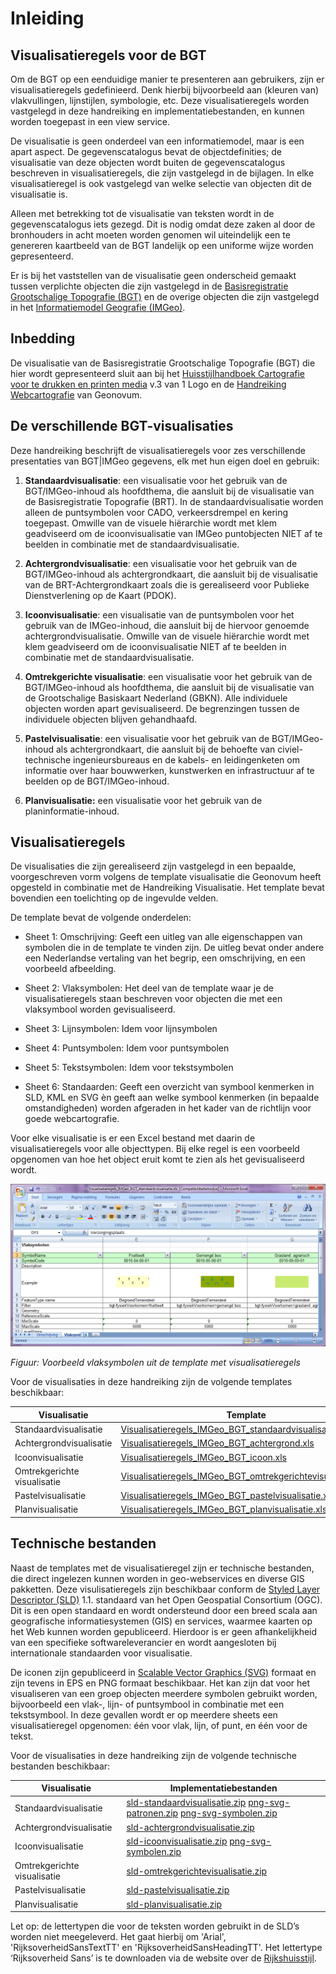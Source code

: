 Inleiding
=========

Visualisatieregels voor de BGT
------------------------------

Om de BGT op een eenduidige manier te presenteren aan gebruikers, zijn er
visualisatieregels gedefinieerd. Denk hierbij bijvoorbeeld aan (kleuren van)
vlakvullingen, lijnstijlen, symbologie, etc. Deze visualisatieregels worden
vastgelegd in deze handreiking en implementatiebestanden, en kunnen worden
toegepast in een view service.

De visualisatie is geen onderdeel van een informatiemodel, maar is een apart
aspect. De gegevenscatalogus bevat de objectdefinities; de visualisatie van deze
objecten wordt buiten de gegevenscatalogus beschreven in visualisatieregels, die
zijn vastgelegd in de bijlagen. In elke visualisatieregel is ook vastgelegd van
welke selectie van objecten dit de visualisatie is.

Alleen met betrekking tot de visualisatie van teksten wordt in de
gegevenscatalogus iets gezegd. Dit is nodig omdat deze zaken al door de
bronhouders in acht moeten worden genomen wil uiteindelijk een te genereren
kaartbeeld van de BGT landelijk op een uniforme wijze worden gepresenteerd.

Er is bij het vaststellen van de visualisatie geen onderscheid gemaakt tussen
verplichte objecten die zijn vastgelegd in de [Basisregistratie Grootschalige
Topografie
(BGT)](https://www.geonovum.nl/geo-standaarden/bgt-imgeo/gegevenscatalogus-bgt-111)
en de overige objecten die zijn vastgelegd in het [Informatiemodel Geografie
(IMGeo)](https://www.geonovum.nl/geo-standaarden/bgt-imgeo/gegevenscatalogus-imgeo-versie-211).

Inbedding
---------

De visualisatie van de Basisregistratie Grootschalige Topografie (BGT) die hier
wordt gepresenteerd sluit aan bij het [Huisstijlhandboek Cartografie voor te
drukken en printen
media](https://www.rijkshuisstijl.nl/communicatiemiddelen/cartografie/print-en-drukwerk)
v.3 van 1 Logo en de [Handreiking
Webcartografie](https://www.geonovum.nl/geo-standaarden/geo-voor-web/webcartografie-handreiking)
van Geonovum.

De verschillende BGT-visualisaties
----------------------------------

Deze handreiking beschrijft de visualisatieregels voor zes verschillende
presentaties van BGT\|IMGeo gegevens, elk met hun eigen doel en gebruik:

1.  **Standaardvisualisatie**: een visualisatie voor het gebruik van de
    BGT/IMGeo-inhoud als hoofdthema, die aansluit bij de visualisatie van de
    Basisregistratie Topografie (BRT). In de standaardvisualisatie worden alleen
    de puntsymbolen voor CADO, verkeersdrempel en kering toegepast. Omwille van
    de visuele hiërarchie wordt met klem geadviseerd om de icoonvisualisatie van
    IMGeo puntobjecten NIET af te beelden in combinatie met de
    standaardvisualisatie.

2.  **Achtergrondvisualisatie**: een visualisatie voor het gebruik van de
    BGT/IMGeo-inhoud als achtergrondkaart, die aansluit bij de visualisatie van
    de BRT-Achtergrondkaart zoals die is gerealiseerd voor Publieke
    Dienstverlening op de Kaart (PDOK).

3.  **Icoonvisualisatie**: een visualisatie van de puntsymbolen voor het gebruik
    van de IMGeo-inhoud, die aansluit bij de hiervoor genoemde
    achtergrondvisualisatie. Omwille van de visuele hiërarchie wordt met klem
    geadviseerd om de icoonvisualisatie NIET af te beelden in combinatie met de
    standaardvisualisatie.

4.  **Omtrekgerichte visualisatie**: een visualisatie voor het gebruik van de
    BGT/IMGeo-inhoud als hoofdthema, die aansluit bij de visualisatie van de
    Grootschalige Basiskaart Nederland (GBKN). Alle individuele objecten worden
    apart gevisualiseerd. De begrenzingen tussen de individuele objecten blijven
    gehandhaafd.

5.  **Pastelvisualisatie**: een visualisatie voor het gebruik van de
    BGT/IMGeo-inhoud als achtergrondkaart, die aansluit bij de behoefte van
    civiel-technische ingenieursbureaus en de kabels- en leidingenketen om
    informatie over haar bouwwerken, kunstwerken en infrastructuur af te beelden
    op de BGT/IMGeo-inhoud.

6.  **Planvisualisatie:** een visualisatie voor het gebruik van de
    planinformatie-inhoud.

Visualisatieregels
------------------

De visualisaties die zijn gerealiseerd zijn vastgelegd in een bepaalde,
voorgeschreven vorm volgens de template visualisatie die Geonovum heeft
opgesteld in combinatie met de Handreiking Visualisatie. Het template bevat
bovendien een toelichting op de ingevulde velden.

De template bevat de volgende onderdelen:

-   Sheet 1: Omschrijving: Geeft een uitleg van alle eigenschappen van symbolen
    die in de template te vinden zijn. De uitleg bevat onder andere een
    Nederlandse vertaling van het begrip, een omschrijving, en een voorbeeld
    afbeelding.

-   Sheet 2: Vlaksymbolen: Het deel van de template waar je de
    visualisatieregels staan beschreven voor objecten die met een vlaksymbool
    worden gevisualiseerd.

-   Sheet 3: Lijnsymbolen: Idem voor lijnsymbolen

-   Sheet 4: Puntsymbolen: Idem voor puntsymbolen

-   Sheet 5: Tekstsymbolen: Idem voor tekstsymbolen

-   Sheet 6: Standaarden: Geeft een overzicht van symbool kenmerken in SLD, KML
    en SVG èn geeft aan welke symbool kenmerken (in bepaalde omstandigheden)
    worden afgeraden in het kader van de richtlijn voor goede webcartografie.

Voor elke visualisatie is er een Excel bestand met daarin de visualisatieregels
voor alle objecttypen. Bij elke regel is een voorbeeld opgenomen van hoe het
object eruit komt te zien als het gevisualiseerd wordt.

![](media/0b9a496ee75f595d6e047b06b8b1a9a8.png)

*Figuur: Voorbeeld vlaksymbolen uit de template met visualisatieregels*

Voor de visualisaties in deze handreiking zijn de volgende templates
beschikbaar:

| **Visualisatie**            | **Template**                                                                                                                                                                                                         |
|-----------------------------|----------------------------------------------------------------------------------------------------------------------------------------------------------------------------------------------------------------------|
| Standaardvisualisatie       | [Visualisatieregels_IMGeo_BGT_standaardvisualisatie.xls](https://github.com/Geonovum/IMGeo/blob/master/visualisatie/2.3/visualisatieregels%20(XLS)/Visualisatieregels_IMGeo_BGT_standaardvisualisatie.xls)           |
| Achtergrondvisualisatie     | [Visualisatieregels_IMGeo_BGT_achtergrond.xls](https://github.com/Geonovum/IMGeo/blob/master/visualisatie/2.3/visualisatieregels%20(XLS)/Visualisatieregels_IMGeo_BGT_achtergrondvisualisatie.xls)                   |
| Icoonvisualisatie           | [Visualisatieregels_IMGeo_BGT_icoon.xls](https://github.com/Geonovum/IMGeo/blob/master/visualisatie/2.3/visualisatieregels%20(XLS)/Visualisatieregels_IMGeo_BGT_icoonvisualisatie.xls)                               |
| Omtrekgerichte visualisatie | [Visualisatieregels_IMGeo_BGT_omtrekgerichtevisualisatie.xls](https://github.com/Geonovum/IMGeo/blob/master/visualisatie/2.3/visualisatieregels%20(XLS)/Visualisatieregels_IMGeo_BGT_omtrekgerichtevisualisatie.xls) |
| Pastelvisualisatie          | [Visualisatieregels_IMGeo_BGT_pastelvisualisatie.xls](https://github.com/Geonovum/IMGeo/blob/master/visualisatie/2.3/visualisatieregels%20(XLS)/Visualisatieregels_IMGeo_BGT_pastelvisualisatie.xls)                 |
| Planvisualisatie            | [Visualisatieregels_IMGeo_BGT_planvisualisatie.xls](https://github.com/Geonovum/IMGeo/blob/master/visualisatie/2.3/visualisatieregels%20(XLS)/Visualisatieregels_IMGeo_BGT_planvisualisatie.xls)                     |

Technische bestanden
--------------------

Naast de templates met de visualisatieregel zijn er technische bestanden, die
direct ingelezen kunnen worden in geo-webservices en diverse GIS pakketten. Deze
visulisatieregels zijn beschikbaar conform de [Styled Layer Descriptor
(SLD)](http://www.opengeospatial.org/standards/sld) 1.1. standaard van het Open
Geospatial Consortium (OGC). Dit is een open standaard en wordt ondersteund door
een breed scala aan geografische informatiesystemen (GIS) en services, waarmee
kaarten op het Web kunnen worden gepubliceerd. Hierdoor is er geen
afhankelijkheid van een specifieke softwareleverancier en wordt aangesloten bij
internationale standaarden voor visualisatie.

De iconen zijn gepubliceerd in [Scalable Vector Graphics
(SVG)](https://www.w3.org/TR/SVG2/) formaat en zijn tevens in EPS en PNG formaat
beschikbaar. Het kan zijn dat voor het visualiseren van een groep objecten
meerdere symbolen gebruikt worden, bijvoorbeeld een vlak-, lijn- of puntsymbool
in combinatie met een tekstsymbool. In deze gevallen wordt er op meerdere sheets
een visualisatieregel opgenomen: één voor vlak, lijn, of punt, en één voor de
tekst.

Voor de visualisaties in deze handreiking zijn de volgende technische bestanden
beschikbaar:

| **Visualisatie**            | **Implementatiebestanden**                                                                                                                                                                                                                                                                                                                                                                                                                                                                 |
|-----------------------------|--------------------------------------------------------------------------------------------------------------------------------------------------------------------------------------------------------------------------------------------------------------------------------------------------------------------------------------------------------------------------------------------------------------------------------------------------------------------------------------------|
| Standaardvisualisatie       | [sld-standaardvisualisatie.zip](https://github.com/Geonovum/IMGeo/blob/master/visualisatie/2.3/implementatiebestanden%20(SLD)/standaardvisualisatie/sld-standaardvisualisatie.zip) [png-svg-patronen.zip](https://github.com/Geonovum/IMGeo/blob/master/visualisatie/2.3/implementatiebestanden%20(SLD)/patronen/png-svg-patronen.zip) [png-svg-symbolen.zip](https://github.com/Geonovum/IMGeo/blob/master/visualisatie/2.3/implementatiebestanden%20(SLD)/symbolen/png-svg-symbolen.zip) |
| Achtergrondvisualisatie     | [sld-achtergrondvisualisatie.zip](https://github.com/Geonovum/IMGeo/blob/master/visualisatie/2.3/implementatiebestanden%20(SLD)/achtergrondvisualisatie/sld-achtergrondvisualisatie.zip)                                                                                                                                                                                                                                                                                                   |
| Icoonvisualisatie           | [sld-icoonvisualisatie.zip](https://github.com/Geonovum/IMGeo/blob/master/visualisatie/2.3/implementatiebestanden%20(SLD)/icoonvisualisatie/sld-icoonvisualisatie.zip) [png-svg-symbolen.zip](https://github.com/Geonovum/IMGeo/blob/master/visualisatie/2.3/implementatiebestanden%20(SLD)/symbolen/png-svg-symbolen.zip)                                                                                                                                                                 |
| Omtrekgerichte visualisatie | [sld-omtrekgerichtevisualisatie.zip](https://github.com/Geonovum/IMGeo/blob/master/visualisatie/2.3/implementatiebestanden%20(SLD)/omtrekgerichtevisualisatie/sld-omtrekgerichtevisualisatie.zip)                                                                                                                                                                                                                                                                                          |
| Pastelvisualisatie          | [sld-pastelvisualisatie.zip](https://github.com/Geonovum/IMGeo/blob/master/visualisatie/2.3/implementatiebestanden%20(SLD)/pastelvisualisatie/sld-pastelvisualisatie.zip)                                                                                                                                                                                                                                                                                                                  |
| Planvisualisatie            | [sld-planvisualisatie.zip](https://github.com/Geonovum/IMGeo/blob/master/visualisatie/2.3/implementatiebestanden%20(SLD)/planvisualisatie/sld-planvisualisatie.zip)                                                                                                                                                                                                                                                                                                                        |

Let op: de lettertypen die voor de teksten worden gebruikt in de SLD’s worden
niet meegeleverd. Het gaat hierbij om 'Arial', 'RijksoverheidSansTextTT' en
'RijksoverheidSansHeadingTT'. Het lettertype ‘Rijksoverheid Sans’ is te
downloaden via de website over de
[Rijkshuisstijl](https://www.rijkshuisstijl.nl/basiselementen/lettertype/rijksoverheid-sans).
